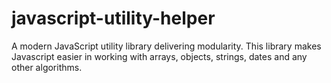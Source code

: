 # javascript-utility-helper
A modern JavaScript utility library delivering modularity. This library makes Javascript easier in working with arrays, objects, strings, dates and any other algorithms.
